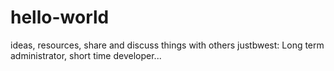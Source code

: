 # hello-world
ideas, resources, share and discuss things with others
justbwest: Long term administrator, short time developer...
